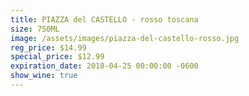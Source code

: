 ```yaml
---
title: PIAZZA del CASTELLO - rosso toscana
size: 750ML
image: /assets/images/piazza-del-castello-rosso.jpg
reg_price: $14.99
special_price: $12.99
expiration_date: 2018-04-25 00:00:00 -0600
show_wine: true
---
```


